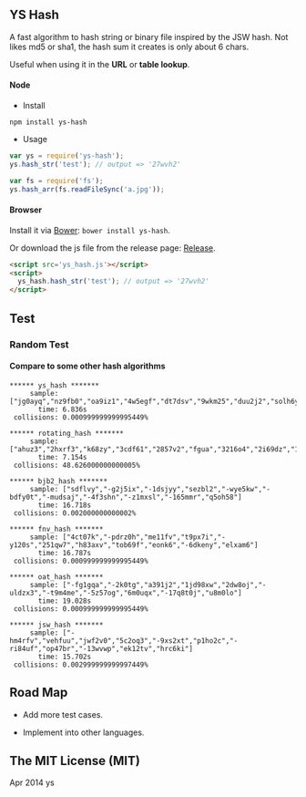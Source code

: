 ## YS Hash

A fast algorithm to hash string or binary file inspired by the JSW hash.
Not likes md5 or sha1, the hash sum it creates is only about 6 chars.

Useful when using it in the **URL** or **table lookup**.

#### Node

* Install

 ```shell
 npm install ys-hash
 ```

* Usage

 ```javascript
 var ys = require('ys-hash');
 ys.hash_str('test'); // output => '27wvh2'
 
 var fs = require('fs');
 ys.hash_arr(fs.readFileSync('a.jpg'));
 ```

#### Browser

Install it via [Bower][2]: `bower install ys-hash`.

Or download the js file from the release page: [Release][1].

```html
<script src='ys_hash.js'></script>
<script>
  ys_hash.hash_str('test'); // output => '27wvh2'
</script>
```

## Test

### Random Test

#### Compare to some other hash algorithms

```
****** ys_hash *******
     sample: ["jg0ayq","nz9fb0","oa9iz1","4w5egf","dt7dsv","9wkm25","duu2j2","solh6y","z6rnbl","aa8ebp","g568a2"]
       time: 6.836s
 collisions: 0.000999999999995449%

****** rotating_hash *******
     sample: ["ahuz3","2hxrf3","k68zy","3cdf61","2857v2","fgua","3216o4","2i69dz","1ehpfn","1y46pv","3m1r0h"]
       time: 7.154s
 collisions: 48.626000000000005%

****** bjb2_hash *******
     sample: ["sdflvy","-g2j5ix","-1dsjyy","sezbl2","-wye5kw","-bdfy0t","-mudsaj","-4f3shn","-z1mxsl","-165mmr","q5oh58"]
       time: 16.718s
 collisions: 0.002000000000002%

****** fnv_hash *******
     sample: ["4ct07k","-pdrz0h","me11fv","t9px7i","-y120s","251qw7","h83axv","tob69f","eonk6","-6dkeny","elxam6"]
       time: 16.787s
 collisions: 0.000999999999995449%

****** oat_hash *******
     sample: ["-fg1gqa","-2k0tg","a391j2","1jd98xw","2dw8oj","-uldzx3","-t9m4me","-5z57og","6m0uqx","-17q8t0j","u8m0lo"]
       time: 19.028s
 collisions: 0.000999999999995449%

****** jsw_hash *******
     sample: ["-hm4rfv","vehfuu","jwf2v0","5c2oq3","-9xs2xt","p1ho2c","-ri84uf","op47br","-13wvwp","ek12tv","hrc6ki"]
       time: 15.702s
 collisions: 0.002999999999997449%
```

## Road Map

* Add more test cases.

* Implement into other languages.

## The MIT License (MIT)

Apr 2014 ys


  [1]: https://github.com/ysmood/ys-hash/releases
  [2]: https://github.com/bower/bower
